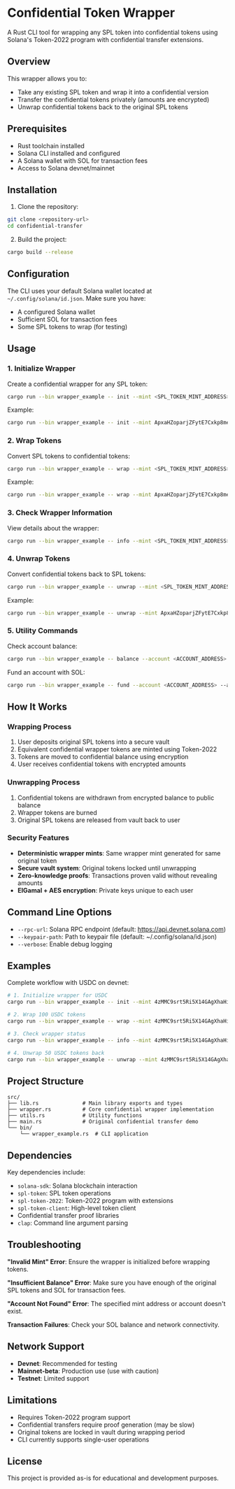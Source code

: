 # Confidential Token Wrapper

A Rust CLI tool for wrapping any SPL token into confidential tokens using Solana's Token-2022 program with confidential transfer extensions.

## Overview

This wrapper allows you to:
- Take any existing SPL token and wrap it into a confidential version
- Transfer the confidential tokens privately (amounts are encrypted)
- Unwrap confidential tokens back to the original SPL tokens

## Prerequisites

- Rust toolchain installed
- Solana CLI installed and configured
- A Solana wallet with SOL for transaction fees
- Access to Solana devnet/mainnet

## Installation

1. Clone the repository:
```bash
git clone <repository-url>
cd confidential-transfer
```

2. Build the project:
```bash
cargo build --release
```

## Configuration

The CLI uses your default Solana wallet located at `~/.config/solana/id.json`. Make sure you have:
- A configured Solana wallet
- Sufficient SOL for transaction fees
- Some SPL tokens to wrap (for testing)

## Usage

### 1. Initialize Wrapper

Create a confidential wrapper for any SPL token:
```bash
cargo run --bin wrapper_example -- init --mint <SPL_TOKEN_MINT_ADDRESS>
```

Example:
```bash
cargo run --bin wrapper_example -- init --mint ApxaHZoparjZFytE7Cxkp8meSybtmpXvgPjBzUpLdtki
```

### 2. Wrap Tokens

Convert SPL tokens to confidential tokens:
```bash
cargo run --bin wrapper_example -- wrap --mint <SPL_TOKEN_MINT_ADDRESS> --amount <AMOUNT>
```

Example:
```bash
cargo run --bin wrapper_example -- wrap --mint ApxaHZoparjZFytE7Cxkp8meSybtmpXvgPjBzUpLdtki --amount 10
```

### 3. Check Wrapper Information

View details about the wrapper:
```bash
cargo run --bin wrapper_example -- info --mint <SPL_TOKEN_MINT_ADDRESS>
```

### 4. Unwrap Tokens

Convert confidential tokens back to SPL tokens:
```bash
cargo run --bin wrapper_example -- unwrap --mint <SPL_TOKEN_MINT_ADDRESS> --amount <AMOUNT> --confidential-account <CONFIDENTIAL_ACCOUNT_ADDRESS>
```

Example:
```bash
cargo run --bin wrapper_example -- unwrap --mint ApxaHZoparjZFytE7Cxkp8meSybtmpXvgPjBzUpLdtki --amount 5 --confidential-account 75ZupPZEyuU1vsZDkTjp1Lpfmh5ySZAodBfv5Viu3uCU
```

### 5. Utility Commands

Check account balance:
```bash
cargo run --bin wrapper_example -- balance --account <ACCOUNT_ADDRESS>
```

Fund an account with SOL:
```bash
cargo run --bin wrapper_example -- fund --account <ACCOUNT_ADDRESS> --amount 1.0
```

## How It Works

### Wrapping Process
1. User deposits original SPL tokens into a secure vault
2. Equivalent confidential wrapper tokens are minted using Token-2022
3. Tokens are moved to confidential balance using encryption
4. User receives confidential tokens with encrypted amounts

### Unwrapping Process
1. Confidential tokens are withdrawn from encrypted balance to public balance
2. Wrapper tokens are burned
3. Original SPL tokens are released from vault back to user

### Security Features
- **Deterministic wrapper mints**: Same wrapper mint generated for same original token
- **Secure vault system**: Original tokens locked until unwrapping
- **Zero-knowledge proofs**: Transactions proven valid without revealing amounts
- **ElGamal + AES encryption**: Private keys unique to each user

## Command Line Options

- `--rpc-url`: Solana RPC endpoint (default: https://api.devnet.solana.com)
- `--keypair-path`: Path to keypair file (default: ~/.config/solana/id.json)
- `--verbose`: Enable debug logging

## Examples

Complete workflow with USDC on devnet:

```bash
# 1. Initialize wrapper for USDC
cargo run --bin wrapper_example -- init --mint 4zMMC9srt5Ri5X14GAgXhaHii3GnPAEERYPJgZJDncDU

# 2. Wrap 100 USDC tokens
cargo run --bin wrapper_example -- wrap --mint 4zMMC9srt5Ri5X14GAgXhaHii3GnPAEERYPJgZJDncDU --amount 100

# 3. Check wrapper status
cargo run --bin wrapper_example -- info --mint 4zMMC9srt5Ri5X14GAgXhaHii3GnPAEERYPJgZJDncDU

# 4. Unwrap 50 USDC tokens back
cargo run --bin wrapper_example -- unwrap --mint 4zMMC9srt5Ri5X14GAgXhaHii3GnPAEERYPJgZJDncDU --amount 50 --confidential-account <YOUR_CONFIDENTIAL_ACCOUNT>
```

## Project Structure

```
src/
├── lib.rs              # Main library exports and types
├── wrapper.rs          # Core confidential wrapper implementation
├── utils.rs            # Utility functions
├── main.rs             # Original confidential transfer demo
└── bin/
    └── wrapper_example.rs  # CLI application
```

## Dependencies

Key dependencies include:
- `solana-sdk`: Solana blockchain interaction
- `spl-token`: SPL token operations
- `spl-token-2022`: Token-2022 program with extensions
- `spl-token-client`: High-level token client
- Confidential transfer proof libraries
- `clap`: Command line argument parsing

## Troubleshooting

**"Invalid Mint" Error**: Ensure the wrapper is initialized before wrapping tokens.

**"Insufficient Balance" Error**: Make sure you have enough of the original SPL tokens and SOL for transaction fees.

**"Account Not Found" Error**: The specified mint address or account doesn't exist.

**Transaction Failures**: Check your SOL balance and network connectivity.

## Network Support

- **Devnet**: Recommended for testing
- **Mainnet-beta**: Production use (use with caution)
- **Testnet**: Limited support

## Limitations

- Requires Token-2022 program support
- Confidential transfers require proof generation (may be slow)
- Original tokens are locked in vault during wrapping period
- CLI currently supports single-user operations

## License

This project is provided as-is for educational and development purposes.